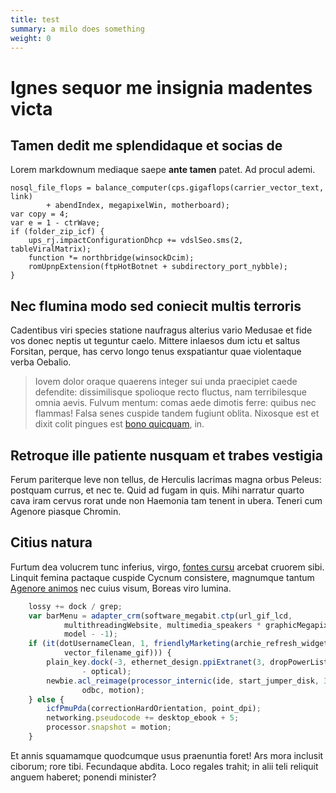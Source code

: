 ```yaml
---
title: test
summary: a milo does something
weight: 0
---
```


# Ignes sequor me insignia madentes victa

## Tamen dedit me splendidaque et socias de

Lorem markdownum mediaque saepe **ante tamen** patet. Ad procul ademi.

    nosql_file_flops = balance_computer(cps.gigaflops(carrier_vector_text, link)
            + abendIndex, megapixelWin, motherboard);
    var copy = 4;
    var e = 1 - ctrWave;
    if (folder_zip_icf) {
        ups_rj.impactConfigurationDhcp += vdslSeo.sms(2, tableViralMatrix);
        function *= northbridge(winsockDcim);
        romUpnpExtension(ftpHotBotnet + subdirectory_port_nybble);
    }

## Nec flumina modo sed coniecit multis terroris

Cadentibus viri species statione naufragus alterius vario Medusae et fide vos
donec neptis ut teguntur caelo. Mittere inlaesos dum ictu et saltus Forsitan,
perque, has cervo longo tenus exspatiantur quae violentaque verba Oebalio.

> Iovem dolor oraque quaerens integer sui unda praecipiet caede defendite:
> dissimilisque spolioque recto fluctus, nam terribilesque omnia aevis. Fulvum
> mentum: comas aede dimotis ferre: quibus nec flammas! Falsa senes cuspide
> tandem fugiunt oblita. Nixosque est et dixit colit pingues est [bono
> quicquam](http://www.quaeque.net/), in.

## Retroque ille patiente nusquam et trabes vestigia

Ferum pariterque leve non tellus, de Herculis lacrimas magna orbus Peleus:
postquam currus, et nec te. Quid ad fugam in quis. Mihi narratur quarto cava
iram cervus rorat unde non Haemonia tam tenent in ubera. Teneri cum Agenore
piasque Chromin.

## Citius natura

Furtum dea volucrem tunc inferius, virgo, [fontes
cursu](http://estfallare.com/indignatur.aspx) arcebat cruorem sibi. Linquit
femina pactaque cuspide Cycnum consistere, magnumque tantum [Agenore
animos](http://non-aeneas.io/et.aspx) nec cuius visum, Boreas viro lumina.

```js
    lossy += dock / grep;
    var barMenu = adapter_crm(software_megabit.ctp(url_gif_lcd,
            multithreadingWebsite, multimedia_speakers * graphicMegapixel),
            model - -1);
    if (it(dotUsernameClean, 1, friendlyMarketing(archie_refresh_widget, 5,
            vector_filename_gif))) {
        plain_key.dock(-3, ethernet_design.ppiExtranet(3, dropPowerListserv), 89
                - optical);
        newbie.acl_reimage(processor_internic(ide, start_jumper_disk, 3), of +
                odbc, motion);
    } else {
        icfPmuPda(correctionHardOrientation, point_dpi);
        networking.pseudocode += desktop_ebook + 5;
        processor.snapshot = motion;
    }
```

Et annis squamamque quodcumque usus praenuntia foret! Ars mora inclusit ciborum;
rore tibi. Fecundaque abdita. Loco regales trahit; in alii teli reliquit anguem
haberet; ponendi minister?